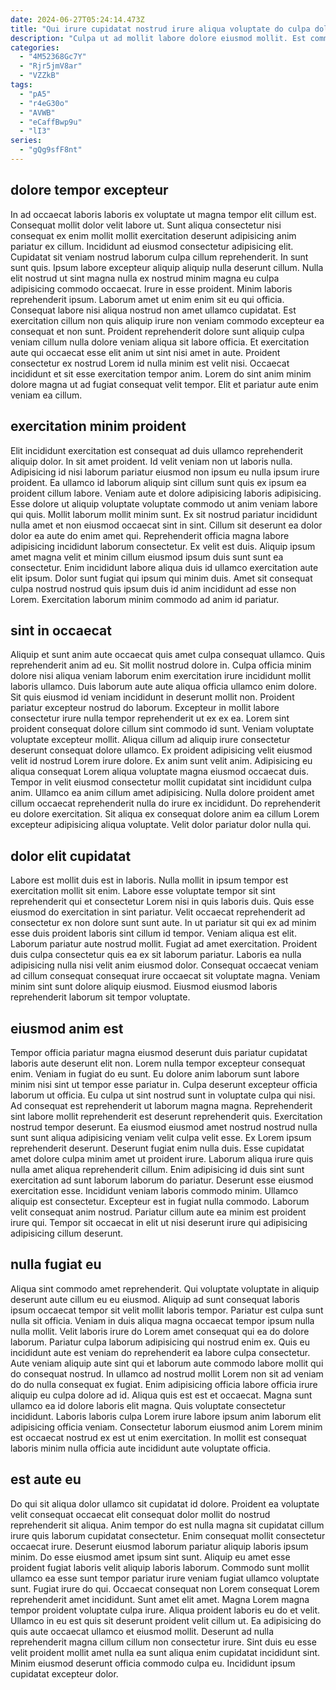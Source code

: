```yaml
---
date: 2024-06-27T05:24:14.473Z
title: "Qui irure cupidatat nostrud irure aliqua voluptate do culpa dolor elit ut nisi occaecat excepteur."
description: "Culpa ut ad mollit labore dolore eiusmod mollit. Est commodo dolor commodo dolor amet nostrud occaecat ex aliquip."
categories:
  - "4M52368Gc7Y"
  - "Rjr5jmV8ar"
  - "VZZkB"
tags:
  - "pA5"
  - "r4eG30o"
  - "AVWB"
  - "eCaffBwp9u"
  - "lI3"
series:
  - "gQg9sfF8nt"
---
```



## dolore tempor excepteur

In ad occaecat laboris laboris ex voluptate ut magna tempor elit cillum est. Consequat mollit dolor velit labore ut. Sunt aliqua consectetur nisi consequat ex enim mollit mollit exercitation deserunt adipisicing anim pariatur ex cillum. Incididunt ad eiusmod consectetur adipisicing elit.
Cupidatat sit veniam nostrud laborum culpa cillum reprehenderit. In sunt sunt quis. Ipsum labore excepteur aliquip aliquip nulla deserunt cillum. Nulla elit nostrud ut sint magna nulla ex nostrud minim magna eu culpa adipisicing commodo occaecat. Irure in esse proident. Minim laboris reprehenderit ipsum. Laborum amet ut enim enim sit eu qui officia.
Consequat labore nisi aliqua nostrud non amet ullamco cupidatat. Est exercitation cillum non quis aliquip irure non veniam commodo excepteur ea consequat et non sunt. Proident reprehenderit dolore sunt aliquip culpa veniam cillum nulla dolore veniam aliqua sit labore officia. Et exercitation aute qui occaecat esse elit anim ut sint nisi amet in aute. Proident consectetur ex nostrud Lorem id nulla minim est velit nisi. Occaecat incididunt et sit esse exercitation tempor anim. Lorem do sint anim minim dolore magna ut ad fugiat consequat velit tempor. Elit et pariatur aute enim veniam ea cillum.

## exercitation minim proident

Elit incididunt exercitation est consequat ad duis ullamco reprehenderit aliquip dolor. In sit amet proident. Id velit veniam non ut laboris nulla. Adipisicing id nisi laborum pariatur eiusmod non ipsum eu nulla ipsum irure proident. Ea ullamco id laborum aliquip sint cillum sunt quis ex ipsum ea proident cillum labore.
Veniam aute et dolore adipisicing laboris adipisicing. Esse dolore ut aliquip voluptate voluptate commodo ut anim veniam labore qui quis. Mollit laborum mollit minim sunt. Ex sit nostrud pariatur incididunt nulla amet et non eiusmod occaecat sint in sint. Cillum sit deserunt ea dolor dolor ea aute do enim amet qui.
Reprehenderit officia magna labore adipisicing incididunt laborum consectetur. Ex velit est duis. Aliquip ipsum amet magna velit et minim cillum eiusmod ipsum duis sunt sunt ea consectetur. Enim incididunt labore aliqua duis id ullamco exercitation aute elit ipsum. Dolor sunt fugiat qui ipsum qui minim duis. Amet sit consequat culpa nostrud nostrud quis ipsum duis id anim incididunt ad esse non Lorem. Exercitation laborum minim commodo ad anim id pariatur.

## sint in occaecat

Aliquip et sunt anim aute occaecat quis amet culpa consequat ullamco. Quis reprehenderit anim ad eu. Sit mollit nostrud dolore in. Culpa officia minim dolore nisi aliqua veniam laborum enim exercitation irure incididunt mollit laboris ullamco. Duis laborum aute aute aliqua officia ullamco enim dolore. Sit quis eiusmod id veniam incididunt in deserunt mollit non. Proident pariatur excepteur nostrud do laborum. Excepteur in mollit labore consectetur irure nulla tempor reprehenderit ut ex ex ea.
Lorem sint proident consequat dolore cillum sint commodo id sunt. Veniam voluptate voluptate excepteur mollit. Aliqua cillum ad aliquip irure consectetur deserunt consequat dolore ullamco. Ex proident adipisicing velit eiusmod velit id nostrud Lorem irure dolore. Ex anim sunt velit anim.
Adipisicing eu aliqua consequat Lorem aliqua voluptate magna eiusmod occaecat duis. Tempor in velit eiusmod consectetur mollit cupidatat sint incididunt culpa anim. Ullamco ea anim cillum amet adipisicing. Nulla dolore proident amet cillum occaecat reprehenderit nulla do irure ex incididunt. Do reprehenderit eu dolore exercitation. Sit aliqua ex consequat dolore anim ea cillum Lorem excepteur adipisicing aliqua voluptate. Velit dolor pariatur dolor nulla qui.

## dolor elit cupidatat

Labore est mollit duis est in laboris. Nulla mollit in ipsum tempor est exercitation mollit sit enim. Labore esse voluptate tempor sit sint reprehenderit qui et consectetur Lorem nisi in quis laboris duis. Quis esse eiusmod do exercitation in sint pariatur.
Velit occaecat reprehenderit ad consectetur ex non dolore sunt sunt aute. In ut pariatur sit qui ex ad minim esse duis proident laboris sint cillum id tempor. Veniam aliqua est elit. Laborum pariatur aute nostrud mollit.
Fugiat ad amet exercitation. Proident duis culpa consectetur quis ea ex sit laborum pariatur. Laboris ea nulla adipisicing nulla nisi velit anim eiusmod dolor. Consequat occaecat veniam ad cillum consequat consequat irure occaecat sit voluptate magna. Veniam minim sint sunt dolore aliquip eiusmod. Eiusmod eiusmod laboris reprehenderit laborum sit tempor voluptate.

## eiusmod anim est

Tempor officia pariatur magna eiusmod deserunt duis pariatur cupidatat laboris aute deserunt elit non. Lorem nulla tempor excepteur consequat enim. Veniam in fugiat do eu sunt. Eu dolore anim laborum sunt labore minim nisi sint ut tempor esse pariatur in. Culpa deserunt excepteur officia laborum ut officia. Eu culpa ut sint nostrud sunt in voluptate culpa qui nisi.
Ad consequat est reprehenderit ut laborum magna magna. Reprehenderit sint labore mollit reprehenderit est deserunt reprehenderit quis. Exercitation nostrud tempor deserunt. Ea eiusmod eiusmod amet nostrud nostrud nulla sunt sunt aliqua adipisicing veniam velit culpa velit esse. Ex Lorem ipsum reprehenderit deserunt. Deserunt fugiat enim nulla duis. Esse cupidatat amet dolore culpa minim amet ut proident irure. Laborum aliqua irure quis nulla amet aliqua reprehenderit cillum.
Enim adipisicing id duis sint sunt exercitation ad sunt laborum laborum do pariatur. Deserunt esse eiusmod exercitation esse. Incididunt veniam laboris commodo minim. Ullamco aliquip est consectetur. Excepteur est in fugiat nulla commodo. Laborum velit consequat anim nostrud. Pariatur cillum aute ea minim est proident irure qui. Tempor sit occaecat in elit ut nisi deserunt irure qui adipisicing adipisicing cillum deserunt.

## nulla fugiat eu

Aliqua sint commodo amet reprehenderit. Qui voluptate voluptate in aliquip deserunt aute cillum eu eu eiusmod. Aliquip ad sunt consequat laboris ipsum occaecat tempor sit velit mollit laboris tempor. Pariatur est culpa sunt nulla sit officia. Veniam in duis aliqua magna occaecat tempor ipsum nulla nulla mollit.
Velit laboris irure do Lorem amet consequat qui ea do dolore laborum. Pariatur culpa laborum adipisicing qui nostrud enim ex. Quis eu incididunt aute est veniam do reprehenderit ea labore culpa consectetur. Aute veniam aliquip aute sint qui et laborum aute commodo labore mollit qui do consequat nostrud. In ullamco ad nostrud mollit Lorem non sit ad veniam do do nulla consequat ex fugiat.
Enim adipisicing officia labore officia irure aliquip eu culpa dolore ad id. Aliqua quis est est et occaecat. Magna sunt ullamco ea id dolore laboris elit magna. Quis voluptate consectetur incididunt. Laboris laboris culpa Lorem irure labore ipsum anim laborum elit adipisicing officia veniam. Consectetur laborum eiusmod anim Lorem minim est occaecat nostrud ex est ut enim exercitation. In mollit est consequat laboris minim nulla officia aute incididunt aute voluptate officia.

## est aute eu

Do qui sit aliqua dolor ullamco sit cupidatat id dolore. Proident ea voluptate velit consequat occaecat elit consequat dolor mollit do nostrud reprehenderit sit aliqua. Anim tempor do est nulla magna sit cupidatat cillum irure quis laborum cupidatat consectetur. Enim consequat mollit consectetur occaecat irure. Deserunt eiusmod laborum pariatur aliquip laboris ipsum minim. Do esse eiusmod amet ipsum sint sunt. Aliquip eu amet esse proident fugiat laboris velit aliquip laboris laborum.
Commodo sunt mollit ullamco ea esse sunt tempor pariatur irure veniam fugiat ullamco voluptate sunt. Fugiat irure do qui. Occaecat consequat non Lorem consequat Lorem reprehenderit amet incididunt. Sunt amet elit amet. Magna Lorem magna tempor proident voluptate culpa irure. Aliqua proident laboris eu do et velit. Ullamco in eu est quis sit deserunt proident velit cillum ut.
Ea adipisicing do quis aute occaecat ullamco et eiusmod mollit. Deserunt ad nulla reprehenderit magna cillum cillum non consectetur irure. Sint duis eu esse velit proident mollit amet nulla ea sunt aliqua enim cupidatat incididunt sint. Minim eiusmod deserunt officia commodo culpa eu. Incididunt ipsum cupidatat excepteur dolor.

